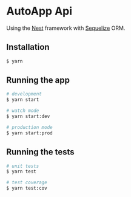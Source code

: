 # AutoApp Api

Using the [Nest](https://github.com/nestjs/nest) framework with [Sequelize](https://github.com/sequelize/sequelize) ORM.

## Installation

```bash
$ yarn
```

## Running the app

```bash
# development
$ yarn start

# watch mode
$ yarn start:dev

# production mode
$ yarn start:prod
```

## Running the tests

```bash
# unit tests
$ yarn test

# test coverage
$ yarn test:cov
```
